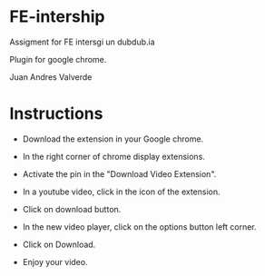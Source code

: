# FE-intership
Assigment for FE intersgi un dubdub.ia

Plugin for google chrome.

Juan Andres Valverde


# Instructions

- Download the extension in your Google chrome.

- In the right corner of chrome display extensions.

- Activate the pin in the "Download Video Extension".

- In a youtube video, click in the icon of the extension.

- Click on download button.

- In the new video player, click on the options button left corner.

- Click on Download.

- Enjoy your video.


